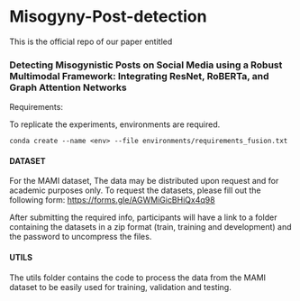 # Misogyny-Post-detection

This is the official repo of our paper entitled 

### Detecting Misogynistic Posts on Social Media using a Robust Multimodal Framework: Integrating ResNet, RoBERTa, and Graph Attention Networks 

Requirements:

To replicate the experiments,  environments are required.

```conda create --name <env> --file environments/requirements_fusion.txt```

#### DATASET
For the MAMI dataset, The data may be distributed upon request and for academic purposes only. To request the datasets, please fill out the following form: https://forms.gle/AGWMiGicBHiQx4q98

After submitting the required info, participants will have a link to a folder containing the datasets in a zip format (train, training and development) and the password to uncompress the files.

#### UTILS

The utils folder contains the code to process the data from the MAMI dataset to be easily used for training, validation and testing.

